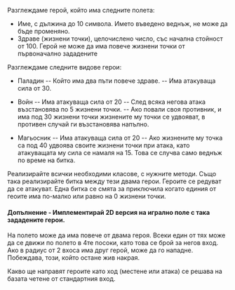 Разглеждаме герой, който има следните полета:
- Име, с дължина до 10 символа. Името въведено веднъж, не може да бъде променяно.
- Здраве (жизнени точки), целочислено число, със начална стойност от 100. Герой не може да има повече жизнени точки от първоначално зададените


Разглеждаме следните видове герои:
* Паладин
-- Който има два пъти повече здраве.
-- Има атакуваща сила от 30.

* Войн
-- Има атакуваща сила от 20
-- След всяка негова атака възстановява по 5 жизнени точки.
-- Ако повали своя противник, и има под 30 жизнени точки жизнените му точки се удвояват, в противен случай ги възстановява напълно.

* Магьосник
-- Има атакуваща сила от 20
-- Ако жизнените му точка са под 40 удвоява своите жизнени точки при атака, като атакуващата му сила се намаля на 15. Това се случва само веднъж по време на битка.

Реализирайте всички необходими класове, с нужните методи. Също така реализирайте битка между тези двама герои. Героите се редуват да се атакуват. Една битка се смята за приключила когато единия от геоите има по-малко или равно на 0 жизнени точки.

#### Допълнение - Имплементирай 2D версия на игрално поле с така зададените герои.
На полето може да има повече от двама героя.
Всеки един от тях може да се движи по полето в 4те посоки, като това се брой за негов вход.
Ако в радиус от 2 вхоса има друг герой, може да го нападне.
Побеждава, този, който остане жив накрая.

Какво ще направят героите като ход (местене или атака) се решава на базата четене от стандартния вход.
